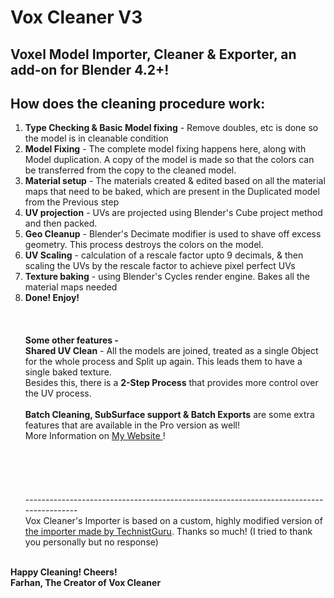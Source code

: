 
# Vox Cleaner V3
Voxel Model Importer, Cleaner & Exporter, an add-on for Blender 4.2+!
---------------------------------------------------------------------------------------




## How does the cleaning procedure work:

1. **Type Checking & Basic Model fixing** - Remove doubles, etc is done so the model is in cleanable condition
2. **Model Fixing** - The complete model fixing happens here, along with Model duplication. A copy of the model is made so that the colors can be transferred from the copy to the cleaned model.
3. **Material setup** - The materials created & edited based on all the material maps that need to be baked, which are present in the Duplicated model from the Previous step
4. **UV projection** - UVs are projected using Blender's Cube project method and then packed. 
5. **Geo Cleanup** - Blender's Decimate modifier is used to shave off excess geometry. This process destroys the colors on the model.
6. **UV Scaling** - calculation of a rescale factor upto 9 decimals, & then scaling the UVs by the rescale factor to achieve pixel perfect UVs
7. **Texture baking** - using Blender's Cycles render engine. Bakes all the material maps needed
8. **Done! Enjoy!**\
\
\
\
**Some other features -**
\
**Shared UV Clean** - All the models are joined, treated as a single Object for the whole process and Split up again. This leads them to have a single baked texture.
\
Besides this, there is a **2-Step Process** that provides more control over the UV process. 
\
\
**Batch Cleaning, SubSurface support & Batch Exports** are some extra features that are available in the Pro version as well!
\
More Information on [My Website ](https://www.thestrokeforge.xyz/vox-cleaner)!
\
\
\
\
\
\
---------------------------------------------------------------------------------------\
Vox Cleaner's Importer is based on a custom, highly modified version of [the importer made by TechnistGuru](https://github.com/technistguru/MagicaVoxel_Importer). Thanks so much! (I tried to thank you personally but no response)

\
**Happy Cleaning! Cheers!** \
**Farhan, The Creator of Vox Cleaner**
